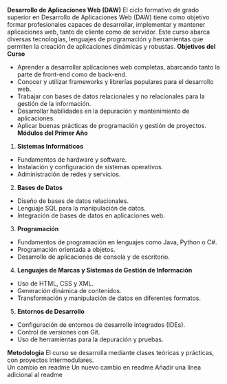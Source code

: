 **Desarrollo de Aplicaciones Web (DAW)**
 El ciclo formativo de grado superior en Desarrollo de Aplicaciones Web (DAW) tiene como objetivo formar profesionales capaces de desarrollar, implementar y mantener aplicaciones web, tanto de cliente como de servidor. Este curso abarca diversas tecnologías, lenguajes de programación y herramientas que permiten la creación de aplicaciones dinámicas y robustas.
 **Objetivos del Curso**
 - Aprender a desarrollar aplicaciones web completas, abarcando tanto la parte de front-end como de back-end. 
- Conocer y utilizar frameworks y librerías populares para el desarrollo web. 
- Trabajar con bases de datos relacionales y no relacionales para la gestión de la información. 
- Desarrollar habilidades en la depuración y mantenimiento de aplicaciones. 
- Aplicar buenas prácticas de programación y gestión de proyectos. 
**Módulos del Primer Año** 
1. **Sistemas Informáticos** 
- Fundamentos de hardware y software.
 - Instalación y configuración de sistemas operativos. 
- Administración de redes y servicios. 
2. **Bases de Datos** 
- Diseño de bases de datos relacionales.
 - Lenguaje SQL para la manipulación de datos.
 - Integración de bases de datos en aplicaciones web. 
3. **Programación** 
- Fundamentos de programación en lenguajes como Java, Python o C#. 
- Programación orientada a objetos. 
- Desarrollo de aplicaciones de consola y de escritorio. 
4. **Lenguajes de Marcas y Sistemas de Gestión de Información** 
- Uso de HTML, CSS y XML. 
- Generación dinámica de contenidos.
 - Transformación y manipulación de datos en diferentes formatos. 
5. **Entornos de Desarrollo** 
- Configuración de entornos de desarrollo integrados (IDEs). 
- Control de versiones con Git. 
- Uso de herramientas para la depuración y pruebas.

**Metodologia**
El curso se desarrolla mediante clases teóricas y prácticas, con proyectos intermodulares.  
Un cambio en readme
Un nuevo cambio en readme
Añadir una línea adicional al readme